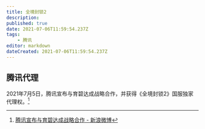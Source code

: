 ```yaml
---
title: 全境封锁2
description:
published: true
date: 2021-07-06T11:59:54.237Z
tags:
    - 腾讯
editor: markdown
dateCreated: 2021-07-06T11:59:54.237Z
---
```


## 腾讯代理

2021年7月5日，腾讯宣布与育碧达成战略合作，并获得《全境封锁2》国服独家代理权。[^m9UD2]

[^m9UD2]: [腾讯宣布与育碧达成战略合作 - 新浪微博](https://archive.is/m9UD2 "https://m.weibo.cn/detail/4655659578034424")
